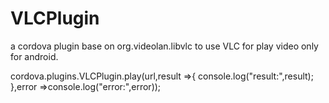 # VLCPlugin
a cordova plugin base on org.videolan.libvlc to use VLC for play video only for android.

 cordova.plugins.VLCPlugin.play(url,result =>{
      console.log("result:",result);
    },error =>console.log("error:",error));
